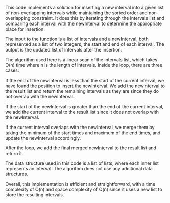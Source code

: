 This code implements a solution for inserting a new interval into a given list of non-overlapping intervals while maintaining the sorted order and non-overlapping constraint. It does this by iterating through the intervals list and comparing each interval with the newInterval to determine the appropriate place for insertion.

The input to the function is a list of intervals and a newInterval, both represented as a list of two integers, the start and end of each interval. The output is the updated list of intervals after the insertion.

The algorithm used here is a linear scan of the intervals list, which takes O(n) time where n is the length of intervals. Inside the loop, there are three cases:

If the end of the newInterval is less than the start of the current interval, we have found the position to insert the newInterval. We add the newInterval to the result list and return the remaining intervals as they are since they do not overlap with the newInterval.

If the start of the newInterval is greater than the end of the current interval, we add the current interval to the result list since it does not overlap with the newInterval.

If the current interval overlaps with the newInterval, we merge them by taking the minimum of the start times and maximum of the end times, and update the newInterval accordingly.

After the loop, we add the final merged newInterval to the result list and return it.

The data structure used in this code is a list of lists, where each inner list represents an interval. The algorithm does not use any additional data structures.

Overall, this implementation is efficient and straightforward, with a time complexity of O(n) and space complexity of O(n) since it uses a new list to store the resulting intervals.
